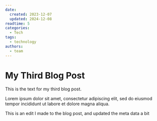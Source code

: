 ```yaml
---
date:
  created: 2023-12-07
  updated: 2024-12-08
readtime: 5
categories:
  - Tech
tags:
  - technology
authors:
  - team
---
```


# My Third Blog Post

This is the text for my third blog post.

<!-- more -->

Lorem ipsum dolor sit amet, consectetur adipiscing elit, sed do eiusmod
tempor incididunt ut labore et dolore magna aliqua.

This is an edit I made to the blog post, and updated the meta data a bit